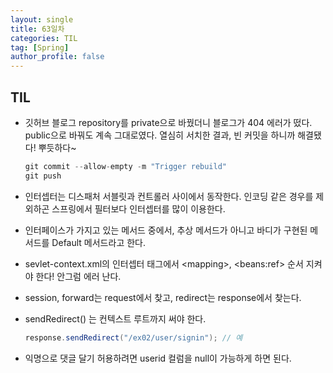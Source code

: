 ```yaml
---
layout: single
title: 63일차
categories: TIL
tag: [Spring]
author_profile: false
---
```


## TIL

* 깃허브 블로그 repository를 private으로 바꿨더니 블로그가 404 에러가 떴다. public으로 바꿔도 계속 그대로였다. 열심히 서치한 결과, 빈 커밋을 하니까 해결됐다! 뿌듯하다~

  ```java
  git commit --allow-empty -m "Trigger rebuild"
  git push    
  ```

* 인터셉터는 디스패처 서블릿과 컨트롤러 사이에서 동작한다. 인코딩 같은 경우를 제외하곤 스프링에서 필터보다 인터셉터를  많이 이용한다.

* 인터페이스가 가지고 있는 메서드 중에서, 추상 메서드가 아니고 바디가 구현된 메서드를 Default 메서드라고 한다.

* sevlet-context.xml의 인터셉터 태그에서 \<mapping>, \<beans:ref> 순서 지켜야 한다! 안그럼 에러 난다.

* session, forward는 request에서 찾고, redirect는 response에서 찾는다. 

* sendRedirect() 는 컨텍스트 루트까지 써야 한다. 

  ```java
  response.sendRedirect("/ex02/user/signin"); // 예
  ```

* 익명으로 댓글 달기 허용하려면 userid 컬럼을 null이 가능하게 하면 된다.
